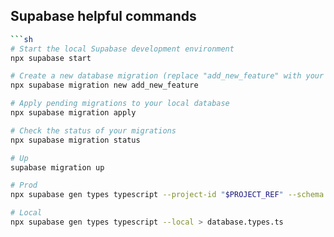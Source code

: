## Supabase helpful commands

````sh
```sh
# Start the local Supabase development environment
npx supabase start

# Create a new database migration (replace "add_new_feature" with your migration name)
npx supabase migration new add_new_feature

# Apply pending migrations to your local database
npx supabase migration apply

# Check the status of your migrations
npx supabase migration status

# Up
supabase migration up

# Prod
npx supabase gen types typescript --project-id "$PROJECT_REF" --schema public > database.types.ts

# Local
npx supabase gen types typescript --local > database.types.ts

````
